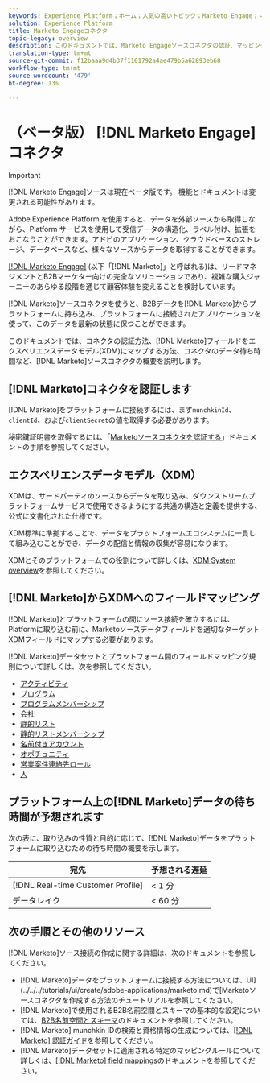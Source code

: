 ```yaml
---
keywords: Experience Platform；ホーム；人気の高いトピック；Marketo Engage；マーケティング担当；マーケティング担当
solution: Experience Platform
title: Marketo Engageコネクタ
topic-legacy: overview
description: このドキュメントでは、Marketo Engageソースコネクタの認証、マッピング、およびデータ遅延に関する情報を含む、認証ソースコネクタの概要を説明します。
translation-type: tm+mt
source-git-commit: f12baaa9d4b37f1101792a4ae479b5a62893eb68
workflow-type: tm+mt
source-wordcount: '479'
ht-degree: 13%

---
```



# （ベータ版） [!DNL Marketo Engage]コネクタ

>[!IMPORTANT]
>
>[!DNL Marketo Engage]ソースは現在ベータ版です。 機能とドキュメントは変更される可能性があります。

Adobe Experience Platform を使用すると、データを外部ソースから取得しながら、Platform サービスを使用して受信データの構造化、ラベル付け、拡張をおこなうことができます。アドビのアプリケーション、クラウドベースのストレージ、データベースなど、様々なソースからデータを取得することができます。

[[!DNL Marketo Engage]](https://www.marketo.com/software/) (以下「[!DNL Marketo]」と呼ばれる)は、リードマネジメントとB2Bマーケター向けの完全なソリューションであり、複雑な購入ジャーニーのあらゆる段階を通じて顧客体験を変えることを検討しています。

[!DNL Marketo]ソースコネクタを使うと、B2Bデータを[!DNL Marketo]からプラットフォームに持ち込み、プラットフォームに接続されたアプリケーションを使って、このデータを最新の状態に保つことができます。

このドキュメントでは、コネクタの認証方法、[!DNL Marketo]フィールドをエクスペリエンスデータモデル(XDM)にマップする方法、コネクタのデータ待ち時間など、[!DNL Marketo]ソースコネクタの概要を説明します。

## [!DNL Marketo]コネクタを認証します

[!DNL Marketo]をプラットフォームに接続するには、まず`munchkinId`、`clientId`、および`clientSecret`の値を取得する必要があります。

秘密鍵証明書を取得するには、「[Marketoソースコネクタを認証する](./marketo-auth.md)」ドキュメントの手順を参照してください。

## エクスペリエンスデータモデル（XDM）

XDMは、サードパーティのソースからデータを取り込み、ダウンストリームプラットフォームサービスで使用できるようにする共通の構造と定義を提供する、公式に文書化された仕様です。

XDM標準に準拠することで、データをプラットフォームエコシステムに一貫して組み込むことができ、データの配信と情報の収集が容易になります。

XDMとそのプラットフォームでの役割について詳しくは、[XDM System overview](../../../../xdm/home.md)を参照してください。

## [!DNL Marketo]からXDMへのフィールドマッピング

[!DNL Marketo]とプラットフォームの間にソース接続を確立するには、Platformに取り込む前に、Marketoソースデータフィールドを適切なターゲットXDMフィールドにマップする必要があります。

[!DNL Marketo]データセットとプラットフォーム間のフィールドマッピング規則について詳しくは、次を参照してください。

* [アクティビティ](../mapping/marketo.md#activities)
* [プログラム](../mapping/marketo.md#programs)
* [プログラムメンバーシップ](../mapping/marketo.md#program-memberships)
* [会社](../mapping/marketo.md#companies)
* [静的リスト](../mapping/marketo.md#static-lists)
* [静的リストメンバーシップ](../mapping/marketo.md#static-list-memberships)
* [名前付きアカウント](../mapping/marketo.md#named-accounts)
* [オポチュニティ](../mapping/marketo.md#opportunities)
* [営業案件連絡先ロール](../mapping/marketo.md#opportunity-contact-roles)
* [人](../mapping/marketo.md#persons)

## プラットフォーム上の[!DNL Marketo]データの待ち時間が予想されます

次の表に、取り込みの性質と目的に応じて、[!DNL Marketo]データをプラットフォームに取り込むための待ち時間の概要を示します。

| 宛先 | 予想される遅延 |
| ----------- | ---------------- |
| [!DNL Real-time Customer Profile] | &lt; 1 分 |
| データレイク | &lt; 60 分 |

## 次の手順とその他のリソース

[!DNL Marketo]ソース接続の作成に関する詳細は、次のドキュメントを参照してください。

* [!DNL Marketo]データをプラットフォームに接続する方法については、UI](../../../tutorials/ui/create/adobe-applications/marketo.md)で[Marketoソースコネクタを作成する方法のチュートリアルを参照してください。
* [!DNL Marketo]で使用されるB2B名前空間とスキーマの基本的な設定については、[B2B名前空間とスキーマ](./marketo-namespaces.md)のドキュメントを参照してください。
* [!DNL Marketo] munchkin IDの検索と資格情報の生成については、[[!DNL Marketo] 認証ガイド](./marketo-auth.md)を参照してください。
* [!DNL Marketo]データセットに適用される特定のマッピングルールについて詳しくは、[[!DNL Marketo] field mappings](../mapping/marketo.md)のドキュメントを参照してください。